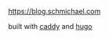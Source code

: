 https://blog.schmichael.com

built with [caddy](https://caddyserver.com/) and [hugo](https://gohugo.io/)
